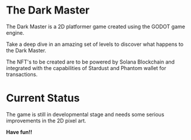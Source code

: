 # The Dark Master

The Dark Master is a 2D platformer game created using the GODOT game engine.

Take a deep dive in an amazing set of levels to discover what happens to the Dark Master.

The NFT's to be created are to be powered by Solana Blockchain and integrated with the capabilities of Stardust and Phantom wallet for transactions.

# Current Status

The game is still in developmental stage and needs some serious improvements in the 2D pixel art.

<b>Have fun!!</b>
